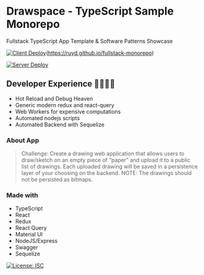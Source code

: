 # Drawspace - TypeScript Sample Monorepo

Fullstack TypeScript App Template & Software Patterns Showcase

[![Client Deploy](https://github.com/ruyd/fullstack-monorepo/actions/workflows/deploy-client.yml/badge.svg)](https://github.com/ruyd/fullstack-monorepo/actions/workflows/deploy-client.yml)(https://ruyd.github.io/fullstack-monorepo)

[![Server Deploy](https://github.com/ruyd/fullstack-monorepo/actions/workflows/deploy-server.yml/badge.svg)](https://github.com/ruyd/fullstack-monorepo/actions/workflows/deploy-server.yml)

## Developer Experience 🙌💕😎✨

- Hot Reload and Debug Heaven
- Generic modern redux and react-query
- Web Workers for expensive computations
- Automated nodejs scripts
- Automated Backend with Sequelize

### About App

> Challenge: Create a drawing web application that allows users to draw/sketch on an empty piece of “paper” and upload it to a public list of drawings.
> Each uploaded drawing will be saved in a persistence layer of your choosing on the backend.
> NOTE: The drawings should not be persisted as bitmaps.

### Made with

- TypeScript
- React
- Redux
- React Query
- Material UI
- NodeJS/Express
- Swagger
- Sequelize

[![License: ISC](https://img.shields.io/badge/License-ISC-blue.svg)](https://opensource.org/licenses/ISC)
